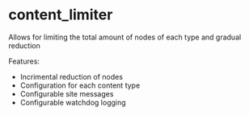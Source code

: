 # content_limiter
Allows for limiting the total amount of nodes of each type and gradual reduction

Features:
<ul>
<li>Incrimental reduction of nodes</li>
<li>Configuration for each content type</li>
<li>Configurable site messages</li>
<li>Configurable watchdog logging</li>
</ul>
